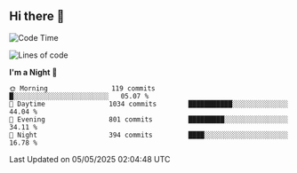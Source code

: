 ## Hi there 👋

<!--
**Wangmerlyn/Wangmerlyn** is a ✨ _special_ ✨ repository because its `README.md` (this file) appears on your GitHub profile.

Here are some ideas to get you started:

- 🔭 I’m currently working on ...
- 🌱 I’m currently learning ...
- 👯 I’m looking to collaborate on ...
- 🤔 I’m looking for help with ...
- 💬 Ask me about ...
- 📫 How to reach me: ...
- 😄 Pronouns: ...
- ⚡ Fun fact: ...
-->
<!--START_SECTION:waka-->
![Code Time](http://img.shields.io/badge/Code%20Time-255%20hrs%2028%20mins-blue)

![Lines of code](https://img.shields.io/badge/From%20Hello%20World%20I%27ve%20Written-10.9%20million%20lines%20of%20code-blue)

**I'm a Night 🦉** 

```text
🌞 Morning                119 commits         █░░░░░░░░░░░░░░░░░░░░░░░░   05.07 % 
🌆 Daytime                1034 commits        ███████████░░░░░░░░░░░░░░   44.04 % 
🌃 Evening                801 commits         █████████░░░░░░░░░░░░░░░░   34.11 % 
🌙 Night                  394 commits         ████░░░░░░░░░░░░░░░░░░░░░   16.78 % 
```



 Last Updated on 05/05/2025 02:04:48 UTC
<!--END_SECTION:waka-->
